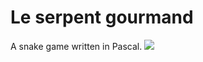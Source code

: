 # Le serpent gourmand
A snake game written in Pascal.
<img src="https://github.com/luchariman/FileWalker/screenshot.png" />